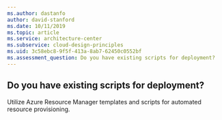 ```yaml
---
ms.author: dastanfo
author: david-stanford
ms.date: 10/11/2019
ms.topic: article
ms.service: architecture-center
ms.subservice: cloud-design-principles
ms.uid: 3c58ebc8-9f5f-413a-8ab7-62450c0552bf
ms.assessment_question: Do you have existing scripts for deployment?
---
```

## Do you have existing scripts for deployment?

Utilize Azure Resource Manager templates and scripts for automated resource provisioning.
